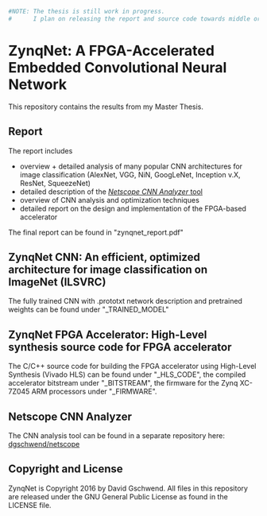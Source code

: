 ```python
#NOTE: The thesis is still work in progress.
#      I plan on releasing the report and source code towards middle or end of August 2016.
```

# ZynqNet: A FPGA-Accelerated Embedded Convolutional Neural Network

This repository contains the results from my Master Thesis.

## Report
The report includes
- overview + detailed analysis of many popular CNN architectures for image classification (AlexNet, VGG, NiN, GoogLeNet, Inception v.X, ResNet, SqueezeNet)
- detailed description of the [*Netscope CNN Analyzer* tool]([https://github.com/dgschwend/netscope)
- overview of CNN analysis and optimization techniques
- detailed report on the design and implementation of the FPGA-based accelerator

The final report can be found in "zynqnet_report.pdf"

## ZynqNet CNN: An efficient, optimized architecture for image classification on ImageNet (ILSVRC)
The fully trained CNN with .prototxt network description and pretrained weights can be found under "_TRAINED_MODEL"

## ZynqNet FPGA Accelerator: High-Level synthesis source code for FPGA accelerator
The C/C++ source code for building the FPGA accelerator using High-Level Synthesis (Vivado HLS) can be found under "_HLS_CODE", the compiled accelerator bitstream under "_BITSTREAM", the firmware for the Zynq XC-7Z045 ARM processors under "_FIRMWARE".

## Netscope CNN Analyzer
The CNN analysis tool can be found in a separate repository here: [dgschwend/netscope](https://github.com/dgschwend/netscope)

## Copyright and License
ZynqNet is Copyright 2016 by David Gschwend.
All files in this repository are released under the GNU General Public License as found in the LICENSE file.
